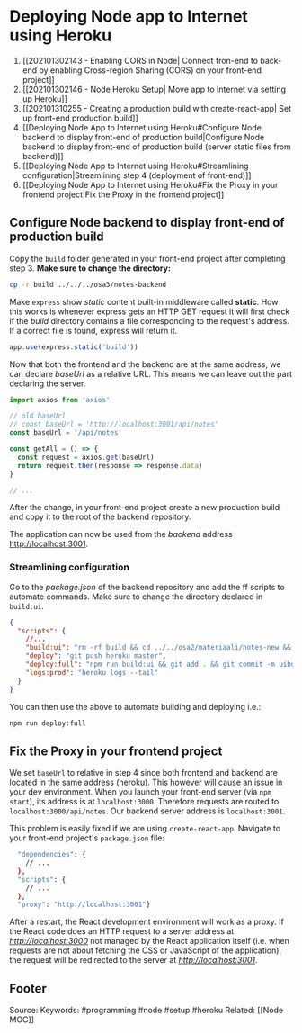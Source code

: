 # Deploying Node app to Internet using Heroku
1. [[202101302143 - Enabling CORS in Node| Connect fron-end to back-end by enabling Cross-region Sharing (CORS) on your front-end project]]
2. [[202101302146 - Node Heroku Setup| Move app to Internet via setting up Heroku]]
3. [[202101310255 - Creating a production build with create-react-app| Set up front-end production build]]
4. [[Deploying Node App to Internet using Heroku#Configure Node backend to display front-end of production build|Configure Node backend to display front-end of production build (server static files from backend)]]
5. [[Deploying Node App to Internet using Heroku#Streamlining configuration|Streamlining step 4 (deployment of front-end)]]
6. [[Deploying Node App to Internet using Heroku#Fix the Proxy in your frontend project|Fix the Proxy in the frontend project]]


## Configure Node backend to display front-end of production build
Copy the `build` folder generated in your front-end project after completing step 3. **Make sure to change the directory:**
```bash
cp -r build ../../../osa3/notes-backend
```
Make `express` show *static* content built-in middleware called **static**. How this works is whenever express gets an HTTP GET request it will first check if the _build_ directory contains a file corresponding to the request's address. If a correct file is found, express will return it.
```js
app.use(express.static('build'))
```
Now that both the frontend and the backend are at the same address, we can declare _baseUrl_ as a relative URL. This means we can leave out the part declaring the server.
```js
import axios from 'axios'

// old baseUrl
// const baseUrl = 'http://localhost:3001/api/notes'
const baseUrl = '/api/notes'

const getAll = () => {
  const request = axios.get(baseUrl)
  return request.then(response => response.data)
}

// ...
```
After the change, in your front-end project create a new production build and copy it to the root of the backend repository.

The application can now be used from the _backend_ address [http://localhost:3001](http://localhost:3001/).

### Streamlining configuration
Go to the _package.json_ of the backend repository and add the ff scripts to automate commands. Make sure to change the directory declared in `build:ui`.

```json
{
  "scripts": {
    //...
    "build:ui": "rm -rf build && cd ../../osa2/materiaali/notes-new && npm run build --prod && cp -r build ../../../osa3/notes-backend/",
    "deploy": "git push heroku master",
    "deploy:full": "npm run build:ui && git add . && git commit -m uibuild && npm run deploy",    
    "logs:prod": "heroku logs --tail"
  }
}
```
You can then use the above to automate building and deploying i.e.:
```bash
npm run deploy:full
```


## Fix the Proxy in your frontend project
We set `baseUrl` to relative in step 4 since both frontend and backend are located in the same address (heroku). This however will cause an issue in your dev environment. When you launch your front-end server (via `npm start`), its address is at `localhost:3000`. Therefore requests are routed to `localhost:3000/api/notes`. Our backend server address is `localhost:3001`.

This problem is easily fixed if we are using `create-react-app`. Navigate to your front-end project's `package.json` file:
```bash
  "dependencies": {
    // ...
  },
  "scripts": {
    // ...
  },
  "proxy": "http://localhost:3001"}
```
After a restart, the React development environment will work as a proxy. If the React code does an HTTP request to a server address at _[http://localhost:3000](http://localhost:3000/)_ not managed by the React application itself (i.e. when requests are not about fetching the CSS or JavaScript of the application), the request will be redirected to the server at _[http://localhost:3001](http://localhost:3001/)_.



Footer
---
Source:
Keywords: #programming #node #setup #heroku
Related: [[Node MOC]]